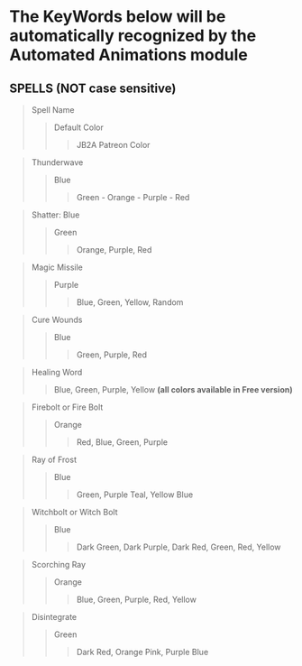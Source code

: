 # The KeyWords below will be automatically recognized by the Automated Animations module  

## SPELLS  (NOT case sensitive)

>Spell Name
>>Default Color
>>>JB2A Patreon Color

>Thunderwave
>>Blue
>>>Green - Orange - Purple - Red  

>Shatter: Blue
>>Green
>>>Orange, Purple, Red  

>Magic Missile
>>Purple
>>>Blue, Green, Yellow, Random  

>Cure Wounds
>>Blue
>>>Green, Purple, Red  

>Healing Word
>>Blue, Green, Purple, Yellow **(all colors available in Free version)**  

>Firebolt or Fire Bolt
>>Orange
>>>Red, Blue, Green, Purple  

>Ray of Frost
>>Blue
>>>Green, Purple Teal, Yellow Blue  

>Witchbolt or Witch Bolt
>>Blue
>>>Dark Green, Dark Purple, Dark Red, Green, Red, Yellow  

>Scorching Ray
>>Orange
>>>Blue, Green, Purple, Red, Yellow  

>Disintegrate
>>Green
>>>Dark Red, Orange Pink, Purple Blue



